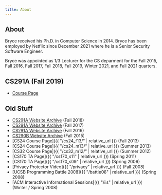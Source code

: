 ```yaml
---
title: About
---
```

## About

Bryce received his Ph.D. in Computer Science in 2014. Bryce has been employed
by Netflix since December 2021 where he is a Senior Security Software Engineer.

Bryce was appointed as 1/3 Lecturer for the CS deparment for the Fall 2015, Fall
2016, Fall 2017, Fall 2018, Fall 2019, Winter 2021, and Fall 2021 quarters.

## CS291A (Fall 2019)

- [Course Page](https://cs291.com/)


## Old Stuff

- [CS291A Website Archive](https://github.com/scalableinternetservices/ucsb_website/tree/f2018) (Fall 2018)
- [CS291A Website Archive](https://github.com/scalableinternetservices/ucsb_website/tree/f2017) (Fall 2017)
- [CS291A Website Archive](https://github.com/scalableinternetservices/ucsb_website/tree/f2016) (Fall 2016)
- [CS290B Website Archive](https://github.com/scalableinternetservices/ucsb_website/tree/f2015) (Fall 2015)
- [CS24 Course Page]({{ "/cs24_f13/" | relative_url }}) (Fall 2013)
- [CS24 Course Page]({{ "/cs24_m13/" | relative_url }}) (Summer 2013)
- [CS32 Course Page]({{ "/cs32_m12/" | relative_url }}) (Summer 2012)
- [CS170 TA Page]({{ "/cs170_s11" | relative_url }}) (Spring 2011)
- [CS170 TA Page]({{ "/cs170_s09" | relative_url }}) (Spring 2009)
- [Privacy Protector Video]({{ "/privacy" | relative_url }}) (Fall 2008)
- [UCSB Programming Battle 2008]({{ "/battle08" | relative_url }}) (Spring 2008)
- [ACM Interactive Informational Sessions]({{ "/iis" | relative_url }}) (Winter / Spring 2008)
